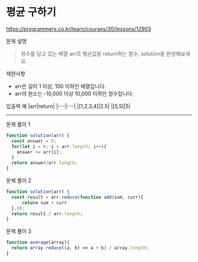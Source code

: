# 평균 구하기
https://programmers.co.kr/learn/courses/30/lessons/12903

문제 설명
> 정수를 담고 있는 배열 arr의 평균값을 return하는 함수, solution을 완성해보세요.

재한사항
+ arr은 길이 1 이상, 100 이하인 배열입니다.
+ arr의 원소는 -10,000 이상 10,000 이하인 정수입니다.

입출력 예
|arr|return|
|---|---|
|[1,2,3,4]|2.5|
|[5,5]|5|

------------------------

문제 풀이 1
```javascript
function solution(arr) {
  const answer = 0;
  for(let i = 0; i < arr.length; i++){
    answer += arr[i];
  }
  return answer/arr.length;
}
```
문제 풀이 2
```javascript
function solution(arr) {
  const result = arr.reduce(function add(sum, curr){
      return sum + curr 
  },0);
  return result / arr.length;
}
```
문제 풀이 3
```javascript
function average(array){
  return array.reduce((a, b) => a + b) / array.length;
}
```
